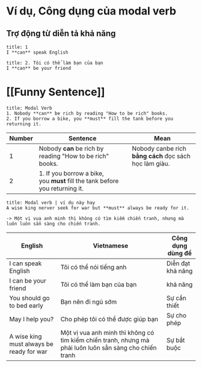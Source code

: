 

# Ví dụ, Công dụng của modal verb
## Trợ động từ diễn tả khả năng

```ad-note
title: 1
I **can** speak English
```

```ad-note
title: 2. Tôi có thể làm bạn của bạn
I **can** be your friend
```


# [[Funny Sentence]]
```ad-note
title: Modal Verb
1. Nobody **can** be rich by reading "How to be rich" books.
2. If you borrow a bike, you **must** fill the tank before you returning it.

```

| Number | Sentence                                                                      | Mean                                                   |
| ------ | ----------------------------------------------------------------------------- | ------------------------------------------------------ |
| 1      | Nobody **can** be rich by reading "How to be rich" books.                     | Nobody canbe rich **bằng cách** đọc sách học làm giàu. |
| 2      | 1.  If you borrow a bike, you **must** fill the tank before you returning it. |                                                        |




```ad-note
title: Modal verb | ví dụ này hay
A wise king nerver seek for war but **must** always be ready for it.

-> Một vị vua anh minh thì không có tìm kiếm chiến tranh, nhưng mà luôn luôn sẳn sàng cho chiến tranh.
```


| English                                  | Vietnamese                                                                                              | Công dụng dùng để |
| ---------------------------------------- | ------------------------------------------------------------------------------------------------------- | ----------------- |
| I can speak English                      | Tôi có thể nói tiếng anh                                                                                | Diễn đạt khả năng |
| I can be your friend                     | Tôi có thể làm bạn của bạn                                                                              | khả năng          |
| You should go to bed early               | Bạn nên đi ngủ sớm                                                                                      | Sự cần thiết      |
| May I help you?                          | Cho phép tôi có thể được giúp bạn                                                                       | Sự cho phép       |
| A wise king must always be ready for war | Một vị vua anh minh thì không có tìm kiếm chiến tranh, nhưng mà phải luôn luôn sẳn sàng cho chiến tranh | Sự bắt buộc       |


